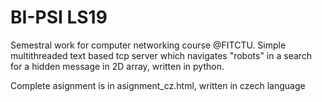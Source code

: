 # BI-PSI LS19

Semestral work for computer networking course @FITCTU.
Simple multithreaded text based tcp server which navigates "robots" 
in a search for a hidden message in 2D array, written in python.

Complete asignment is in asignment_cz.html, written in czech language
